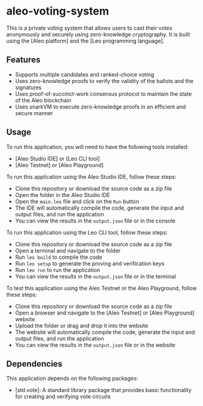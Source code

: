 # aleo-voting-system
 

This is a private voting system that allows users to cast their votes anonymously and securely using zero-knowledge cryptography. It is built using the [Aleo platform] and the [Leo programming language].

## Features

- Supports multiple candidates and ranked-choice voting
- Uses zero-knowledge proofs to verify the validity of the ballots and the signatures
- Uses proof-of-succinct-work consensus protocol to maintain the state of the Aleo blockchain
- Uses snarkVM to execute zero-knowledge proofs in an efficient and secure manner

## Usage

To run this application, you will need to have the following tools installed:

- [Aleo Studio IDE] or [Leo CLI tool]
- [Aleo Testnet] or [Aleo Playground]

To run this application using the Aleo Studio IDE, follow these steps:

- Clone this repository or download the source code as a zip file
- Open the folder in the Aleo Studio IDE
- Open the `main.leo` file and click on the `Run` button
- The IDE will automatically compile the code, generate the input and output files, and run the application
- You can view the results in the `output.json` file or in the console

To run this application using the Leo CLI tool, follow these steps:

- Clone this repository or download the source code as a zip file
- Open a terminal and navigate to the folder
- Run `leo build` to compile the code
- Run `leo setup` to generate the proving and verification keys
- Run `leo run` to run the application
- You can view the results in the `output.json` file or in the terminal

To test this application using the Aleo Testnet or the Aleo Playground, follow these steps:

- Clone this repository or download the source code as a zip file
- Open a browser and navigate to the [Aleo Testnet] or [Aleo Playground] website
- Upload the folder or drag and drop it into the website
- The website will automatically compile the code, generate the input and output files, and run the application
- You can view the results in the `output.json` file or in the website

## Dependencies

This application depends on the following packages:

- [std.vote]: A standard library package that provides basic functionality for creating and verifying vote circuits
